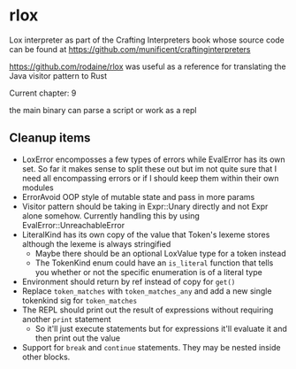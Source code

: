 # rlox

Lox interpreter as part of the Crafting Interpreters book whose source code can be found at <https://github.com/munificent/craftinginterpreters>

<https://github.com/rodaine/rlox> was useful as a reference for translating the Java visitor pattern to Rust

Current chapter: 9

the main binary can parse a script or work as a repl

## Cleanup items

- LoxError encomposses a few types of errors while EvalError has its own set. So far it makes sense to split these out but im not quite sure that I need all encompassing errors or if I should keep them within their own modules
- ErrorAvoid OOP style of mutable state and pass in more params
- Visitor pattern should be taking in Expr::Unary directly and not Expr alone somehow. Currently handling this by using EvalError::UnreachableError
- LiteralKind has its own copy of the value that Token's lexeme stores although the lexeme is always stringified
  - Maybe there should be an optional LoxValue type for a token instead
  - The TokenKind enum could have an `is_literal` function that tells you whether or not the specific enumeration is of a literal type
- Environment should return by ref instead of copy for `get()`
- Replace `token_matches` with `token_matches_any` and add a new single tokenkind sig for `token_matches`
- The REPL should print out the result of expressions without requiring another `print` statement
  - So it'll just execute statements but for expressions it'll evaluate it and then print out the value
- Support for `break` and `continue` statements. They may be nested inside other blocks.
